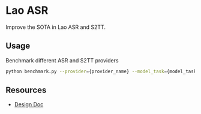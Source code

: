 # Lao ASR

Improve the SOTA in Lao ASR and S2TT.

## Usage

Benchmark different ASR and S2TT providers
```bash
python benchmark.py --provider={provider_name} --model_task={model_task} --device={device}
```

## Resources
- [Design Doc](https://docs.google.com/document/d/155EiskCDYdqvbzwpPG5GcXiEnxpWDsT0kloSUkkpOM4/edit?usp=sharing)
